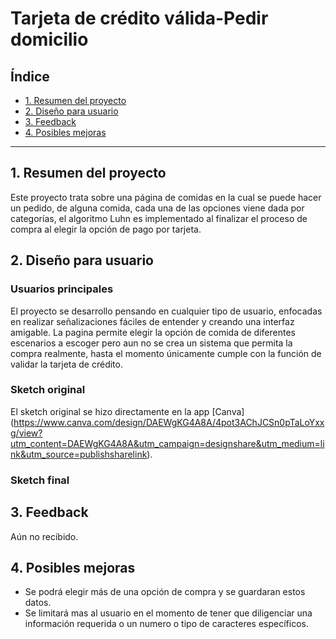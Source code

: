 # Tarjeta de crédito válida-Pedir domicilio

## Índice

* [1. Resumen del proyecto](#1-resumen-del-proyecto)
* [2. Diseño para usuario](#2-diseño-para-usuario)
* [3. Feedback](#3-Feedback)
* [4. Posibles mejoras](#4-Posibles-mejoras)


***

## 1. Resumen del proyecto

Este proyecto trata sobre una página de comidas en la cual se puede hacer un pedido, de alguna comida, cada una de las opciones viene dada por categorías, el algoritmo Luhn es implementado al finalizar el proceso de compra al elegir  la opción de pago por tarjeta.

## 2. Diseño para usuario
### Usuarios principales

El proyecto se desarrollo pensando en cualquier tipo de usuario, enfocadas en realizar señalizaciones fáciles de entender y creando una interfaz amigable. La pagina permite elegir la opción de comida de diferentes escenarios a escoger pero aun no se crea un sistema que permita la compra realmente, hasta el momento únicamente cumple con la función de validar la tarjeta de crédito.

### Sketch original
El sketch original se hizo directamente en la app [Canva] (https://www.canva.com/design/DAEWgKG4A8A/4pot3AChJCSn0pTaLoYxxg/view?utm_content=DAEWgKG4A8A&utm_campaign=designshare&utm_medium=link&utm_source=publishsharelink).
### Sketch final

## 3. Feedback

Aún no recibido.


## 4. Posibles mejoras

* Se podrá elegir más de una opción de compra y se guardaran estos datos.
* Se limitará mas al usuario en el momento de tener que diligenciar una información requerida o un numero o tipo de caracteres específicos.
